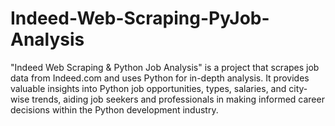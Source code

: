 # Indeed-Web-Scraping-PyJob-Analysis
"Indeed Web Scraping &amp; Python Job Analysis" is a project that scrapes job data from Indeed.com and uses Python for in-depth analysis. It provides valuable insights into Python job opportunities, types, salaries, and city-wise trends, aiding job seekers and professionals in making informed career decisions within the Python development industry.
